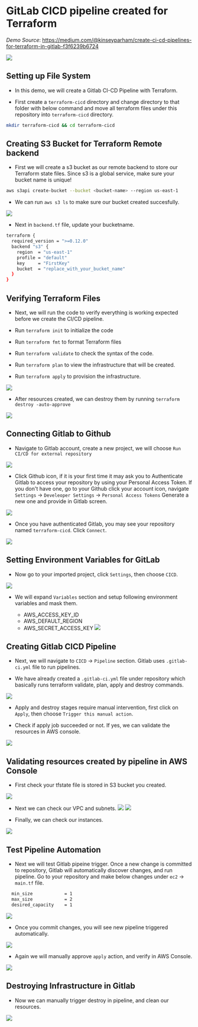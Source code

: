 # GitLab CICD pipeline created for Terraform

*Demo Source*:  https://medium.com/@kinseyparham/create-ci-cd-pipelines-for-terraform-in-gitlab-f3f6239b6724

![](images/Demo-Architecture.png)
## Setting up File System
- In this demo, we will create a Gitlab CI-CD Pipeline with Terraform.

- First create a `terraform-cicd` directory and change directory to that folder with below command and move all terraform files under this repository into `terraform-cicd` directory.

```sh
mkdir terraform-cicd && cd terraform-cicd
```
## Creating S3 Bucket for Terraform Remote backend
- First we will create a s3 bucket as our remote backend to store our Terraform state files. Since s3 is a global service, make sure your bucket name is unique!

```sh
aws s3api create-bucket --bucket <bucket-name> --region us-east-1
```
- We can run `aws s3 ls` to make sure our bucket created succesfully.

![](images/s3-backend.png)

- Next in `backend.tf` file, update your bucketname.

```sh
terraform {
  required_version = ">=0.12.0"
  backend "s3" {
    region  = "us-east-1"
    profile = "default"
    key     = "FirstKey"
    bucket  = "replace_with_your_bucket_name"
  }
}
```
## Verifying Terraform Files
- Next, we will run the code to verify everything is working expected before we create the CI/CD pipeline.

- Run `terraform init` to initialize the code
  
- Run `terraform fmt` to format Terraform files

- Run `terraform validate` to check the syntax of the code.

- Run `terraform plan` to view the infrastructure that will be created.

- Run `terraform apply` to provision the infrastructure.

![](images/terraform-apply.png)

- After resources created, we can destroy them by running `terraform destroy -auto-approve`

![](images/terraform-destroy.png)

## Connecting Gitlab to Github

- Navigate to Gitlab account, create a new project, we will choose `Run CI/CD for external repository`

![](images/gitlab-1.png)

- Click Github icon, if it is your first time it may ask you to Authenticate Gitlab to access your repository by using your Personal Access Token. If you don't have one, go to your Github click your account icon, navigate `Settings` -> `Develeoper Settings` -> `Personal Access Tokens`
Generate a new one and provide in Gitlab screen. 

![](images/authentication.png)

- Once you have authenticated Gitlab, you may see your repository named `terraform-cicd`. Click `Connect`.

![](images/find-your-github-repo.png)

## Setting Environment Variables for GitLab

- Now go to your imported project, click `Settings`, then choose `CICD`.
  
![](images/env-vars.png)

- We will expand `Variables` section and setup following environment variables and mask them.

  * AWS_ACCESS_KEY_ID
  * AWS_DEFAULT_REGION
  * AWS_SECRET_ACCESS_KEY
  ![](images/variables-added-gitlab.png)

## Creating Gitlab CICD Pipeline

- Next, we will navigate to `CICD` -> `Pipeline` section. Gitlab uses `.gitlab-ci.yml` file to run pipelines. 

- We have already created a `.gitlab-ci.yml` file under repository which basically runs terraform validate, plan, apply and destroy commands.

![](images/pipeline-stages.png) 

-  Apply and destroy stages require manual intervention, first click on `Apply`, then choose `Trigger this manual action`.

- Check if apply job succeeded or not. If yes, we can validate the resources in AWS console.

![](images/apply-complete.png)

## Validating resources created by pipeline in AWS Console

- First check your tfstate file is stored in S3 bucket you created.

![](images/s3-storing-our-statefile.png)

- Next we can check our VPC and subnets.
![](images/vpc-created.png)
![](images/subnets-created.png)

- Finally, we can check our instances.

![](images/ec2-created.png)

## Test Pipeline Automation

- Next we will test Gitlab pipeine trigger. Once a new change is committed to repository, Gitlab will automatically discover changes, and run pipeline. Go to your repository and make below changes under `ec2` -> `main.tf` file. 

```sh
  min_size            = 1
  max_size            = 2
  desired_capacity    = 1
```
![](images/new-commit.png)

- Once you commit changes, you will see new pipeline triggered automatically.

![](images/new-pipeline-triggered.png)

- Again we will manually approve `apply` action, and verify in AWS Console.

![](images/apply2-complete.png)

## Destroying Infrastructure in Gitlab

- Now we can manually trigger destroy in pipeline, and clean our resources.

![](images/destroy-complete.png)


  

  


